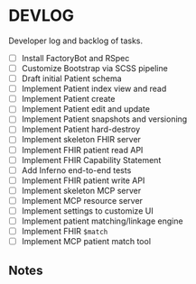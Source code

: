 # DEVLOG

Developer log and backlog of tasks.

- [ ] Install FactoryBot and RSpec
- [ ] Customize Bootstrap via SCSS pipeline
- [ ] Draft initial Patient schema
- [ ] Implement Patient index view and read
- [ ] Implement Patient create
- [ ] Implement Patient edit and update
- [ ] Implement Patient snapshots and versioning
- [ ] Implement Patient hard-destroy
- [ ] Implement skeleton FHIR server
- [ ] Implement FHIR patient read API
- [ ] Implement FHIR Capability Statement
- [ ] Add Inferno end-to-end tests
- [ ] Implement FHIR patient write API
- [ ] Implement skeleton MCP server
- [ ] Implement MCP resource server
- [ ] Implement settings to customize UI
- [ ] Implement patient matching/linkage engine
- [ ] Implement FHIR `$match`
- [ ] Implement MCP patient match tool

## Notes

